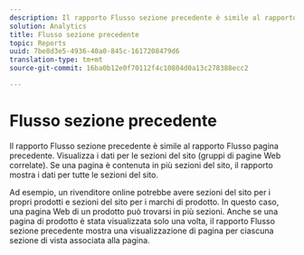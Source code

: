 ```yaml
---
description: Il rapporto Flusso sezione precedente è simile al rapporto Flusso pagina precedente. Visualizza i dati per le sezioni del sito (gruppi di pagine Web correlate). Se una pagina è contenuta in più sezioni del sito, il rapporto mostra i dati per tutte le sezioni del sito.
solution: Analytics
title: Flusso sezione precedente
topic: Reports
uuid: 7be8d3e5-4936-40a0-845c-1617208479d6
translation-type: tm+mt
source-git-commit: 16ba0b12e0f70112f4c10804d0a13c278388ecc2

---
```



# Flusso sezione precedente

Il rapporto Flusso sezione precedente è simile al rapporto Flusso pagina precedente. Visualizza i dati per le sezioni del sito (gruppi di pagine Web correlate). Se una pagina è contenuta in più sezioni del sito, il rapporto mostra i dati per tutte le sezioni del sito.

Ad esempio, un rivenditore online potrebbe avere sezioni del sito per i propri prodotti e sezioni del sito per i marchi di prodotto. In questo caso, una pagina Web di un prodotto può trovarsi in più sezioni. Anche se una pagina di prodotto è stata visualizzata solo una volta, il rapporto Flusso sezione precedente mostra una visualizzazione di pagina per ciascuna sezione di vista associata alla pagina.

